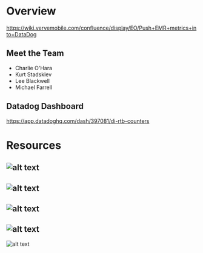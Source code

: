 # Overview
https://wiki.vervemobile.com/confluence/display/EO/Push+EMR+metrics+into+DataDog

## Meet the Team
* Charlie O'Hara
* Kurt Stadsklev
* Lee Blackwell
* Michael Farrell

## Datadog Dashboard
https://app.datadoghq.com/dash/397081/di-rtb-counters

# Resources

![alt text](https://i.imgur.com/fawRchq.jpg)
---
![alt text](https://i.imgur.com/fhgzVEt.jpg)
---
![alt text](https://i.imgur.com/lceOAtI.jpg)
---
![alt text](https://i.imgur.com/IQBhKkT.jpg)
---
![alt text](https://i.imgur.com/v8hVVdF.jpg)
